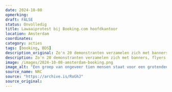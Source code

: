 ```yaml
---
date: 2024-10-08
opmerking: 
draft: FALSE
status: Onvolledig
title: Lawaaiprotest bij Booking.com hoofdkantoor
location: Amsterdam
coordinates: 
category: acties
tags: [booking, BDS]
description_original: Zo'n 20 demonstranten verzamelen zich met banners, flyers en Palestijnse vlaggen bij het hoofdkantoor van Booking in Amsterdam, om te protesteren tegen Booking's praktijk om locaties in bezette Palestijnse gebieden aan te bieden. Hiermee behaalt Booking winst over de rug van apartheid en genocide in Palestina. Ongeveer 12 medewerkers van Booking verlaten spontaan hun bureau en sluiten zich aan bij het protest.
description: Zo'n 20 demonstranten verzamelen zich met banners, flyers en Palestijnse vlaggen bij het hoofdkantoor van Booking in Amsterdam, om te protesteren tegen Booking's praktijk om locaties in bezette Palestijnse gebieden aan te bieden. Hiermee behaalt Booking winst over de rug van apartheid en genocide in Palestina. Ongeveer 12 medewerkers van Booking verlaten spontaan hun bureau en sluiten zich aan bij het protest.
image: /images/2024-10-08-amsterdam-booking.png
image_alt: "Een groep van ongeveer tien mensen staat voor een grotendeels glazen gebouw met op dat gebouw de tekst 'Booking.com'. De mensen houden Palestijnse vlaggen en twee spandoeken vast (beide in het Engels). Eén met de tekst: 'Geen toerisme op gestolen land. Booking profiteert van de bezetting van Palestina. Boycot Booking'. De ander met de tekst: 'Genocide is geen vakantieuitje'. Achter de mensen staan en stuk of vijf politieagenten en bewakers. De deuren bij de glazen ingang van het gebouwen hebben stuk voor stuk glasschade."
source_name: NRC
source: "https://archive.is/RoGhJ"
source_original: 
---
```

